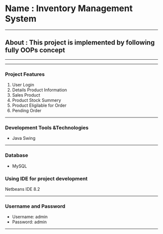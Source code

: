 <h1>Name : Inventory Management System</h1>
<hr/>

<h2>About : This project is implemented by following fully OOPs concept</h1>
<hr/>

<hr/>
<h3>Project Features</h3>
<ol>
  <li>User Login</li>
  <li>Details Product Information</li>
  <li>Sales Product</li>
  <li>Product Stock Summery</li>
  <li>Product Eligilable for Order</li>  
  <li>Pending Order</li>
</ol>

<hr/>
<h3>Development Tools &Technologies</h3>
<ul>
  <li>Java Swing</li>
</ul>

<hr/>
<h3>Database</h3>
<ul>
  <li>MySQL</li>
</ul>

</hr>
<h3>Using IDE for project development</h3>
 Netbeans IDE 8.2
<hr/>

</hr>
<h3>Username and Password</h3>
 <ul>
  <li>Username: admin</li>
  <li>Password: admin</li>
 </ul>
<hr/>


